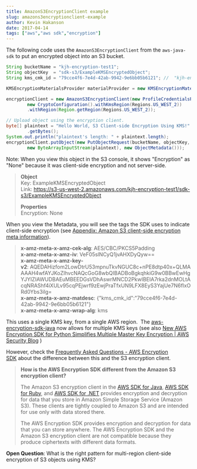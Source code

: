 ```yaml
---
title: AmazonS3EncryptionClient example
slug: amazons3encryptionclient-example
author: Kevin Hakanson
date: 2017-04-14
tags: ["aws","aws sdk","encryption"]
---
```

The following code uses the `AmazonS3EncryptionClient` from the `aws-java-sdk` to put an encrypted object into an S3 bucket.

```java
String bucketName = "kjh-encryption-test1";
String objectKey  = "sdk-s3/ExampleKMSEncryptedObject";
String kms_cmk_id = "79cce4f6-7e4d-42ab-9942-9e6bb05b6121"; //  "kjh-encryption-s3";

KMSEncryptionMaterialsProvider materialProvider = new KMSEncryptionMaterialsProvider(kms_cmk_id);

encryptionClient = new AmazonS3EncryptionClient(new ProfileCredentialsProvider(), materialProvider,
        new CryptoConfiguration().withKmsRegion(Regions.US_WEST_2))
        .withRegion(Region.getRegion(Regions.US_WEST_2));

// Upload object using the encryption client.
byte[] plaintext = "Hello World, S3 Client-side Encryption Using KMS!"
        .getBytes();
System.out.println("plaintext's length: " + plaintext.length);
encryptionClient.putObject(new PutObjectRequest(bucketName, objectKey,
        new ByteArrayInputStream(plaintext), new ObjectMetadata()));
```

Note: When you view this object in the S3 console, it shows "Encryption" as "None" because it was client-side encryption and not server-side.

> **Object**  
> Key: ExampleKMSEncryptedObject  
> Link: https://s3-us-west-2.amazonaws.com/kjh-encryption-test1/sdk-s3/ExampleKMSEncryptedObject
>
> **Properties**  
> Encryption: None

When you view the Metadata, you will see the tags the SDK uses to indicate client-side encryption (see [Appendix: Amazon S3 client-side encryption meta information](https://docs.aws.amazon.com/AWSJavaSDK/latest/javadoc/com/amazonaws/services/s3/package-summary.html)).

> **x-amz-meta-x-amz-cek-alg**: AES/CBC/PKCS5Padding  
> **x-amz-meta-x-amz-iv**: VeF05slNCyQ1jvAHXDyQyw==  
> **x-amz-meta-x-amz-key-v2**: AQEDAHizfom2LowDtrU53mpnuTkvNGUC8c+nPE8dtp40x+QLMAAAAH4wfAYJKoZIhvcNAQcGoG8wbQIBADBoBgkqhkiG9w0BBwEwHgYJYIZIAWUDBAEuMBEEDGsVDhAswrMNCD2PkwIBEIA7rka2dnMOLtAcqNRAShf4iXULv95cqPEjwrf9zEwjPraTfxUN9LFX8EyS3YajUe7N6flxORd0Ybs3ilg=  
> **x-amz-meta-x-amz-matdesc**: {"kms\_cmk\_id":"79cce4f6-7e4d-42ab-9942-9e6bb05b6121"}  
> **x-amz-meta-x-amz-wrap-alg**: kms

This uses a single KMS key, from a single AWS region.  The [aws-encryption-sdk-java](https://github.com/awslabs/aws-encryption-sdk-java) now allows for multiple KMS keys (see also [New AWS Encryption SDK for Python Simplifies Multiple Master Key Encryption | AWS Security Blog](https://aws.amazon.com/blogs/security/new-aws-encryption-sdk-for-python-simplifies-multiple-master-key-encryption/) )

However, check the [Frequently Asked Questions - AWS Encryption SDK](https://docs.aws.amazon.com/encryption-sdk/latest/developer-guide/faq.html#s3-encryption-client) about the difference between this and the S3 encryption client.

> **How is the AWS Encryption SDK different from the Amazon S3 encryption client?**
>
> The Amazon S3 encryption client in the [AWS SDK for Java](http://docs.aws.amazon.com/AWSJavaSDK/latest/javadoc/index.html?com/amazonaws/services/s3/AmazonS3EncryptionClient.html), [AWS SDK for Ruby](http://docs.aws.amazon.com/sdkforruby/api/Aws/S3/Encryption/Client.html), and [AWS SDK for .NET](http://docs.aws.amazon.com/sdkfornet/v3/apidocs/index.html?page=S3/TS3EncryptionS3EncryptionClient.html) provides encryption and decryption for data that you store in Amazon Simple Storage Service (Amazon S3). These clients are tightly coupled to Amazon S3 and are intended for use only with data stored there.
>
> The AWS Encryption SDK provides encryption and decryption for data that you can store anywhere. The AWS Encryption SDK and the Amazon S3 encryption client are not compatible because they produce ciphertexts with different data formats.

**Open Question**: What is the right pattern for multi-region client-side encryption of S3 objects using KMS?